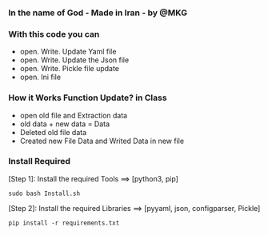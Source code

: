 ### In the name of God - Made in Iran - by @MKG


### With this code you can
* open. Write. Update Yaml file
* open. Write. Update the Json file
* open. Write. Pickle file update
* open. Ini file



### How it Works Function Update? in Class
* open old file and Extraction data
* old data + new data = Data
* Deleted old file data 
* Created new File Data and Writed Data in new file



### Install Required

[Step 1]: Install the required Tools ==> [python3, pip]

	sudo bash Install.sh


[Step 2]: Install the required Libraries ==> [pyyaml, json, configparser, Pickle]

	pip install -r requirements.txt
